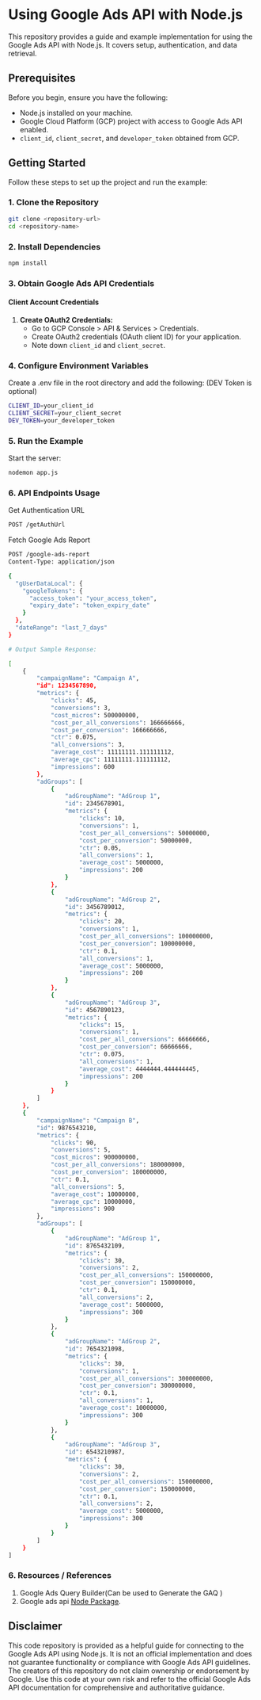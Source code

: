 # Using Google Ads API with Node.js

This repository provides a guide and example implementation for using the Google Ads API with Node.js. It covers setup, authentication, and data retrieval.

## Prerequisites

Before you begin, ensure you have the following:

- Node.js installed on your machine.
- Google Cloud Platform (GCP) project with access to Google Ads API enabled.
- `client_id`, `client_secret`, and `developer_token` obtained from GCP.

## Getting Started

Follow these steps to set up the project and run the example:

### 1. Clone the Repository

```bash
git clone <repository-url>
cd <repository-name>
```


### 2. Install Dependencies

```bash
npm install
```

### 3. Obtain Google Ads API Credentials

#### Client Account Credentials

1. **Create OAuth2 Credentials:**
   - Go to GCP Console > API & Services > Credentials.
   - Create OAuth2 credentials (OAuth client ID) for your application.
   - Note down `client_id` and `client_secret`.




### 4. Configure Environment Variables

Create a .env file in the root directory and add the following: (DEV Token is optional)

```bash
CLIENT_ID=your_client_id
CLIENT_SECRET=your_client_secret
DEV_TOKEN=your_developer_token
```



### 5. Run the Example

Start the server:

```bash
nodemon app.js
```


### 6. API Endpoints Usage


Get Authentication URL


```bash
POST /getAuthUrl

```

Fetch Google Ads Report

```bash
POST /google-ads-report
Content-Type: application/json

{
  "gUserDataLocal": {
    "googleTokens": {
      "access_token": "your_access_token",
      "expiry_date": "token_expiry_date"
    }
  },
  "dateRange": "last_7_days"
}

# Output Sample Response:

[
    {
        "campaignName": "Campaign A",
        "id": 1234567890,
        "metrics": {
            "clicks": 45,
            "conversions": 3,
            "cost_micros": 500000000,
            "cost_per_all_conversions": 166666666,
            "cost_per_conversion": 166666666,
            "ctr": 0.075,
            "all_conversions": 3,
            "average_cost": 11111111.111111112,
            "average_cpc": 11111111.111111112,
            "impressions": 600
        },
        "adGroups": [
            {
                "adGroupName": "AdGroup 1",
                "id": 2345678901,
                "metrics": {
                    "clicks": 10,
                    "conversions": 1,
                    "cost_per_all_conversions": 50000000,
                    "cost_per_conversion": 50000000,
                    "ctr": 0.05,
                    "all_conversions": 1,
                    "average_cost": 5000000,
                    "impressions": 200
                }
            },
            {
                "adGroupName": "AdGroup 2",
                "id": 3456789012,
                "metrics": {
                    "clicks": 20,
                    "conversions": 1,
                    "cost_per_all_conversions": 100000000,
                    "cost_per_conversion": 100000000,
                    "ctr": 0.1,
                    "all_conversions": 1,
                    "average_cost": 5000000,
                    "impressions": 200
                }
            },
            {
                "adGroupName": "AdGroup 3",
                "id": 4567890123,
                "metrics": {
                    "clicks": 15,
                    "conversions": 1,
                    "cost_per_all_conversions": 66666666,
                    "cost_per_conversion": 66666666,
                    "ctr": 0.075,
                    "all_conversions": 1,
                    "average_cost": 4444444.444444445,
                    "impressions": 200
                }
            }
        ]
    },
    {
        "campaignName": "Campaign B",
        "id": 9876543210,
        "metrics": {
            "clicks": 90,
            "conversions": 5,
            "cost_micros": 900000000,
            "cost_per_all_conversions": 180000000,
            "cost_per_conversion": 180000000,
            "ctr": 0.1,
            "all_conversions": 5,
            "average_cost": 10000000,
            "average_cpc": 10000000,
            "impressions": 900
        },
        "adGroups": [
            {
                "adGroupName": "AdGroup 1",
                "id": 8765432109,
                "metrics": {
                    "clicks": 30,
                    "conversions": 2,
                    "cost_per_all_conversions": 150000000,
                    "cost_per_conversion": 150000000,
                    "ctr": 0.1,
                    "all_conversions": 2,
                    "average_cost": 5000000,
                    "impressions": 300
                }
            },
            {
                "adGroupName": "AdGroup 2",
                "id": 7654321098,
                "metrics": {
                    "clicks": 30,
                    "conversions": 1,
                    "cost_per_all_conversions": 300000000,
                    "cost_per_conversion": 300000000,
                    "ctr": 0.1,
                    "all_conversions": 1,
                    "average_cost": 10000000,
                    "impressions": 300
                }
            },
            {
                "adGroupName": "AdGroup 3",
                "id": 6543210987,
                "metrics": {
                    "clicks": 30,
                    "conversions": 2,
                    "cost_per_all_conversions": 150000000,
                    "cost_per_conversion": 150000000,
                    "ctr": 0.1,
                    "all_conversions": 2,
                    "average_cost": 5000000,
                    "impressions": 300
                }
            }
        ]
    }
]


```


### 6. Resources / References

1. Google Ads Query Builder(Can be used to Generate the GAQ )
2. Google ads api [Node Package](https://www.npmjs.com/package/google-ads-api).

## Disclaimer
This code repository is provided as a helpful guide for connecting to the Google Ads API using Node.js. It is not an official implementation and does not guarantee functionality or compliance with Google Ads API guidelines. The creators of this repository do not claim ownership or endorsement by Google. Use this code at your own risk and refer to the official Google Ads API documentation for comprehensive and authoritative guidance.








   

